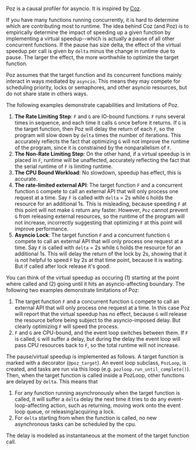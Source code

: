 Poz is a causal profiler for asyncio. It is inspired by <a href = "https://github.com/plasma-umass/coz">Coz</a>. 

If you have many functions running concurrently, it is hard to determine which are contributing most to runtime. The idea behind Coz (and Poz) is to empirically determine the impact of speeding up a given function by implementing a virtual speedup--which is actually a pause of all other concurrent functions. If the pause has size delta, the effect of the virtual speedup per call is given by `delta` minus the change in runtime due to pause. The larger the effect, the more worthwhile to optimize the target function.

Poz assumes that the target function and its concurrent functions mainly interact in ways mediated by `asyncio`. This means they may compete for scheduling priority, locks or semaphores, and other asyncio resources, but do not share state in others ways.

The following examples demonstrate capabilities and limitations of Poz.
1. **The Rate Limiting Step**: `F` and `G` are IO-bound functions. `F` runs several times in sequence, and each time it calls `G` once before it returns. If `G` is the target function, then Poz will delay the return of each `F`, so the program will slow down by `delta` times the number of iterations. This accurately reflects the fact that optimizing `G` will not improve the runtime of the program, since it is constrained by the nonparallelism of `F`.
2. **The Non-Rate Limiting Step**: On the other hand, if a virtual speedup is in placed in `F`, runtime will be unaffected, accurately reflecting the fact that the serial runtime of `F` is limiting runtime. 
3. **The CPU Bound Workload**: No slowdown, speedup has effect, this is accurate.
4. **The rate-limited external API**: The target function `F` and a concurrent function `G` compete to call an external API that will only process one request at a time. Say `F` is called with `delta` = 2s while `G` holds the resource for an additional 1s. This is misleading, because speeding `F` at this point will not make `G` return any faster. However, `Poz` cannot prevent `G` from releasing external resources, so the runtime of the program will not increase, incorrectly suggesting that optimizing `F` at this point will improve performance. 
5. **Asyncio Lock**: The target function `F` and a concurrent function `G` compete to call an external API that will only process one request at a time. Say `F` is called with `delta` = 2s while `G` holds the resource for an additional 1s. This will delay the return of the lock by 2s, showing that it is not helpful to speed `F` by 2s at that time point, because it is waiting.  But if called after lock release it's good. 

You can think of the virtual speedup as occuring (1) starting at the point where called and (2) going until it hits an asyncio-affecting boundary. 
The following two examples demonstrate limitations of Poz:
1. The target function `F` and a concurrent function `G` compete to call an external API that will only process one request at a time. In this case Poz will report that the virtual speedup has no effect, because `G` will release the resource before being subject to the asyncio-imposed delay. But clearly optimizing `F` will speed the process. 
2. `F` and `G` are CPU-bound, and the event loop switches between them. If `F` is called, `G` will suffer a delay, but during the delay the event loop will pass CPU resources back to `F`, so the total runtime will not increase.  
   
The pause/virtual speedup is implemented as follows. A target function is marked with a decorator (`@poz_target`). An event loop subclass, `PozLoop`, is created, and tasks are run via this loop (e.g. `pozloop.run_until_complete()`). Then, when the target function is called inside a PozLoop, other functions are delayed by `delta`. This means that
1. For any function running asynchronously when the target function is called, it will suffer a `delta` delay the next time it tries to do any event-loop-affecting action, such as returning, moving work onto the event loop queue, or releasing/acquiring a lock.
2. For `delta` starting from when the function is called, no new asynchronous tasks can be scheduled by the cpu.

The delay is modeled as instantaneous at the moment of the target function call. 
